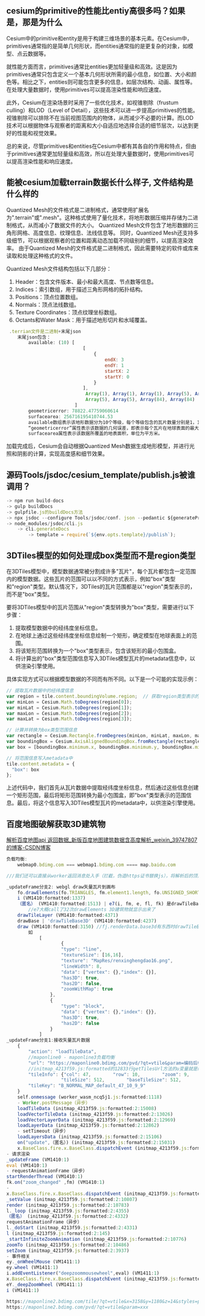 ## cesium的primitive的性能比entiy高很多吗？如果是，那是为什么

Cesium中的primitive和entity是用于构建三维场景的基本元素。在Cesium中，primitives通常指的是简单几何形状，而entities通常指的是更复杂的对象，如模型、点云数据等。

就性能方面而言，primitives通常比entities更加轻量级和高效。这是因为primitives通常只包含定义一个基本几何形状所需的最小信息，如位置、大小和颜色等。相比之下，entities则可能包含更多的信息，如层次结构、动画、属性等。在处理大量数据时，使用primitives可以提高渲染性能和响应速度。

此外，Cesium在渲染场景时采用了一些优化技术，如视锥剔除（frustum culling）和LOD（Level of Detail），这些技术可以进一步提高primitives的性能。视锥剔除可以排除不在当前视图范围内的物体，从而减少不必要的计算。而LOD技术可以根据物体与观察者的距离和大小自适应地选择合适的细节层次，以达到更好的性能和视觉效果。

总的来说，尽管primitives和entities在Cesium中都有其各自的作用和特点，但由于primitives通常更加轻量级和高效，所以在处理大量数据时，使用primitives可以提高渲染性能和响应速度。

## 能被cesium加载terrain数据长什么样子,  文件结构是什么样的

Quantized Mesh的文件格式是二进制格式，通常使用扩展名为".terrain"或".mesh"。这种格式使用了量化技术，将地形数据压缩并存储为二进制格式，从而减小了数据文件的大小。
Quantized Mesh文件包含了地形数据的三角形网格、高度信息、纹理信息、法线信息等。
同时，Quantized Mesh还支持多级细节，可以根据观察者的位置和距离动态加载不同级别的细节，以提高渲染效率。
由于Quantized Mesh的文件格式是二进制格式，因此需要特定的软件或库来读取和处理这种格式的文件。

Quantized Mesh文件结构包括以下几部分：
1. Header：包含文件版本、最小和最大高度、节点数等信息。
2. Indices：索引数组，用于描述三角形网格的拓扑结构。
3. Positions：顶点位置数组。
4. Normals：顶点法线数组。
5. Texture Coordinates：顶点纹理坐标数组。
6. Octants和Water Mask：用于描述地形切片和水域覆盖。

```js
 .terrian文件是二进制+末尾json
	末尾json包含：
		available: (10) [
							[
								{
									endX: 3
									endY: 1
									startX: 2
									startY: 0
								}
							],
							 Array(1), Array(1), Array(1), Array(5), Array(5), 
							 Array(5), Array(5), Array(84), Array(84)
						 ]
		geometricerror: 78822.47759060614
		surfacearea: 256716195410744.53
		available数组表示该地形数据分为10个等级，每个等级包含的瓦片数量分别是1，1，1，1，5，5，5，5，84，84。这个数组描述了地形数据在空间中组成的树状结构，以便在不同细节级别上进行渲染。
		“geometricerror”属性表示该数据的几何误差，即表示每个瓦片在地球表面的最大距离偏差，单位为米。这个属性越小，数据越精细。
		surfacearea属性表示该数据所覆盖的地表面积，单位为平方米。
```


加载完成后，Cesium会自动根据Quantized Mesh数据生成地形模型，并进行光照和阴影的计算，实现高度感和细节效果。

## 源码Tools/jsdoc/cesium_template/publish.js被谁调用？

```js
-> npm run build-docs 
-> gulp buildDocs
-> gulpfile.js的buildDocs方法
-> npx jsdoc --configure Tools/jsdoc/conf. json --pedantic ${generatePrivateDocumentation}
-> node_modules/jsdoc/cli.js 
	-> cli.generateDocs 
		-> template = require(`${env.opts.template}/publish`);
```

## 3DTiles模型的如何处理成box类型而不是region类型

在3DTiles模型中，模型数据通常被分割成许多"瓦片"，每个瓦片都包含一定范围内的模型数据。这些瓦片的范围可以以不同的方式表示，例如"box"类型和"region"类型。默认情况下，3DTiles的瓦片范围都是以"region"类型表示的，而不是"box"类型。

要将3DTiles模型中的瓦片范围从"region"类型转换为"box"类型，需要进行以下步骤：

1. 提取模型数据中的经纬度坐标信息。
2. 在地球上通过这些经纬度坐标信息绘制一个矩形，确定模型在地球表面上的范围。
3. 将该矩形范围转换为一个"box"类型表示，包含该矩形的最小包围盒。
4. 将计算出的"box"类型范围信息写入3DTiles模型瓦片的metadata信息中，以供渲染引擎使用。

具体实现方式可以根据模型数据的不同而有所不同。以下是一个可能的实现示例：

```javascript
// 提取瓦片数据中的经纬度信息
var region = tile.content.boundingVolume.region;  // 获取region类型表示的范围信息
var minLon = Cesium.Math.toDegrees(region[0]);
var minLat = Cesium.Math.toDegrees(region[1]);
var maxLon = Cesium.Math.toDegrees(region[2]);
var maxLat = Cesium.Math.toDegrees(region[3]);

// 计算并转换为box类型范围信息
var rectangle = Cesium.Rectangle.fromDegrees(minLon, minLat, maxLon, maxLat);  // 创建矩形范围
var boundingBox = Cesium.AxisAlignedBoundingBox.fromRectangle(rectangle);    // 转换为最小包围盒
var box = [boundingBox.minimum.x, boundingBox.minimum.y, boundingBox.minimum.z, boundingBox.maximum.x, boundingBox.maximum.y, boundingBox.maximum.z];

// 将范围信息写入metadata中
tile.content.metadata = {
  "box": box
};
```

上述代码中，我们首先从瓦片数据中提取经纬度坐标信息，然后通过这些信息创建一个矩形范围，最后将矩形范围转换为最小包围盒，即"box"类型表示的范围信息。最后，将这个信息写入3DTiles模型瓦片的metadata中，以供渲染引擎使用。

## 百度地图破解获取3D建筑物
[解析百度地图api 返回数据_新版百度地图建筑数据含高度解析_weixin_39747807的博客-CSDN博客](https://blog.csdn.net/weixin_39747807/article/details/110460861)
```js
负载均衡:
	webmap0.bdimg.com === webmap1.bdimg.com ==== map.baidu.com 

///我们还可以直接从worker返回消息处入手（拦截，伪造https证书替换js），将解析后的顶点缓冲和索引进行解析，直接获得建筑的平面数据和高度。把这些数据保存下来，并通过后期的处理，即可以获得比较完整的百度地图建筑轮廓数据。

_updateFrame分支2: webgl draw矢量瓦片到画布
	fo.drawElements(fo.TRIANGLES, fm.element1.length, fo.UNSIGNED_SHORT, 0)
    i (VM1410:formatted:1337)  
    （匿名） (VM1410:formatted:1513) | e7(i, fm, e, fl, fk) 是drawTileBase3D绘制快的gl draw函数
	    //e7大概call了32次drawElements 3D建筑物就显示出来了
    drawTileLayer (VM1410:formatted:4371)
    drawBase | 'drawTileBase3D' (VM1410:formatted:4237)
    draw (VM1410:formatted:3150) //fj.renderData.base3d有东西时drawTileBase3D
	    如    
			[
				    {
			        "type": "line",
			        "textureSize": [16,16],
			        "texture": "MapRes/renxinghengdao16.png",
			        "lineWidth": 8,
			        "data": ["vertex": {},"index": {}],
			        "has3D": true,
			        "has2D": false,
			        "zoomWithMap": true
			    },
			    {
			        "type": "block",
			        "data": {"vertex": {},"index": {}},
			        "has3D": true,
			        "has2D": false
			    }
			]
_updateFrame分支1:接收矢量瓦片数据
	{
	    "action": "loadTileData",
	    //maponline0 - maponline3负载均衡
	    "url": "https://maponline0.bdimg.com/pvd/?qt=vtile&param=编码后参数",
	    //initmap_4213f59.js:formatted的12833行getTilesUrl方法的u变量就是编码前的参数, 如'x=24767&y=5001&z=19&styles=pl&textimg=1&v=088&udt=20230516&json=0'
	    "tileInfo": {"col": 47,        "row": 10,        "zoom": 9,        "useZoom": 9,        "tileTypeName": "na",        "loopOffsetX": 0,        
				    "tileSize": 512,        "baseTileSize": 512,        "mercatorSize": 262144    },
	    "tileKey": "B_NORMAL_MAP_default_47_10_9_9"
	}
    self.onmessage (worker_wasm_ncq5j1.js:formatted:1118)
    - Worker.postMessage（异步）
    loadTileData (initmap_4213f59.js:formatted:2:15008)
    loadVectorTileData (initmap_4213f59.js:formatted:2:13026)
    loadVectorLayerData (initmap_4213f59.js:formatted:2:12969)
    loadLayerData (initmap_4213f59.js:formatted:2:12862)
    - setTimeout（异步）
    loadLayersData (initmap_4213f59.js:formatted:2:15106)
    on("update",（匿名）) (initmap_4213f59.js:formatted:2:15031)
    x.BaseClass.fire.x.BaseClass.dispatchEvent (initmap_4213f59.js:formatted:2:1856)
- 请求渲染
_updateFrame (VM1410:1)
eval (VM1410:1)
- requestAnimationFrame（异步）
startRenderThread (VM1410:1)
fk.on("zoom_changed" ,fm) (VM1410:1)
-
x.BaseClass.fire.x.BaseClass.dispatchEvent (initmap_4213f59.js:formatted:2:1856)
_setValue (initmap_4213f59.js:formatted:2:10807)
render (initmap_4213f59.js:formatted:2:10783)
l._loop (initmap_4213f59.js:formatted:2:4355)
（匿名） (initmap_4213f59.js:formatted:2:4332)
requestAnimationFrame（异步）
l._doStart (initmap_4213f59.js:formatted:2:4331)
l (initmap_4213f59.js:formatted:2:145)
_startInfiniteZoomAnimation (initmap_4213f59.js:formatted:2:10776)
zoomTo (initmap_4213f59.js:formatted:2:10486)
setZoom (initmap_4213f59.js:formatted:2:3937)
- 事件相关
ey._onWheelMouse (VM1411:1)
ey.wheel (VM1411:1)
i.addEventListener("deepzoommousewheel",eval) (VM1411:1)
x.BaseClass.fire.x.BaseClass.dispatchEvent (initmap_4213f59.js:formatted:2:1856)
eY._deepZoomWheel (VM1411:1)
i (VM1411:1)

https://maponline2.bdimg.com/tile/?qt=vtile&x=3158&y=1180&z=14&styles=pl&udt=20200928&scaler=1&showtext=1
https://maponline2.bdimg.com/pvd/?qt=vtile&param=xxx
```

